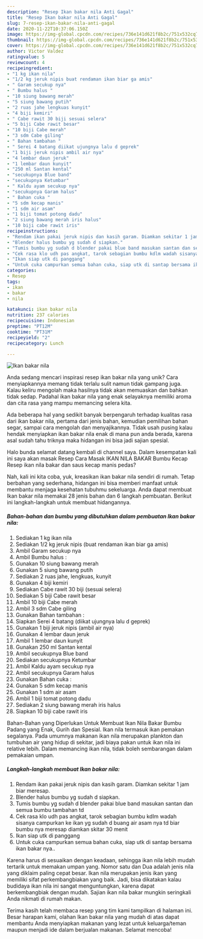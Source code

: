 ```yaml
---
description: "Resep Ikan bakar nila Anti Gagal"
title: "Resep Ikan bakar nila Anti Gagal"
slug: 7-resep-ikan-bakar-nila-anti-gagal
date: 2020-11-22T10:37:06.150Z
image: https://img-global.cpcdn.com/recipes/736e141d621f8b2c/751x532cq70/ikan-bakar-nila-foto-resep-utama.jpg
thumbnail: https://img-global.cpcdn.com/recipes/736e141d621f8b2c/751x532cq70/ikan-bakar-nila-foto-resep-utama.jpg
cover: https://img-global.cpcdn.com/recipes/736e141d621f8b2c/751x532cq70/ikan-bakar-nila-foto-resep-utama.jpg
author: Victor Valdez
ratingvalue: 5
reviewcount: 4
recipeingredient:
- "1 kg ikan nila"
- "1/2 kg jeruk nipis buat rendaman ikan biar ga amis"
- " Garam secukup nya"
- " Bumbu halus "
- "10 siung bawang merah"
- "5 siung bawang putih"
- "2 ruas jahe lengkuas kunyit"
- "4 biji kemiri"
- " Cabe rawit 30 biji sesuai selera"
- "5 biji Cabe rawit besar"
- "10 biji Cabe merah"
- "3 sdm Cabe giling"
- " Bahan tambahan "
- " Serei 4 batang diikat ujungnya lalu d geprek"
- "1 biji jeruk nipis ambil air nya"
- "4 lembar daun jeruk"
- "1 lembar daun kunyit"
- "250 ml Santan kental"
- "secukupnya Blue band"
- "secukupnya Ketumbar"
- " Kaldu ayam secukup nya"
- "secukupnya Garam halus"
- " Bahan cuka "
- "5 sdm kecap manis"
- "1 sdm air asam"
- "1 biji tomat potong dadu"
- "2 siung bawang merah iris halus"
- "10 biji cabe rawit iris"
recipeinstructions:
- "Rendam ikan pakai jeruk nipis dan kasih garam. Diamkan sekitar 1 jam biar meresap."
- "Blender halus bumbu yg sudah d siapkan."
- "Tumis bumbu yg sudah d blender pakai blue band masukan santan dan semua bumbu tambahan td"
- "Cek rasa klo udh pas angkat, tarok sebagian bumbu kdlm wadah sisanya campurkan ke ikan yg sudah d buang air asam nya td biar bumbu nya meresap diamkan skitar 30 menit"
- "Ikan siap utk di panggang"
- "Untuk cuka campurkan semua bahan cuka, siap utk di santap bersama ikan bakar nya.."
categories:
- Resep
tags:
- ikan
- bakar
- nila

katakunci: ikan bakar nila 
nutrition: 237 calories
recipecuisine: Indonesian
preptime: "PT12M"
cooktime: "PT31M"
recipeyield: "2"
recipecategory: Lunch

---
```



![Ikan bakar nila](https://img-global.cpcdn.com/recipes/736e141d621f8b2c/751x532cq70/ikan-bakar-nila-foto-resep-utama.jpg)

Anda sedang mencari inspirasi resep ikan bakar nila yang unik? Cara menyiapkannya memang tidak terlalu sulit namun tidak gampang juga. Kalau keliru mengolah maka hasilnya tidak akan memuaskan dan bahkan tidak sedap. Padahal ikan bakar nila yang enak selayaknya memiliki aroma dan cita rasa yang mampu memancing selera kita.

Ada beberapa hal yang sedikit banyak berpengaruh terhadap kualitas rasa dari ikan bakar nila, pertama dari jenis bahan, kemudian pemilihan bahan segar, sampai cara mengolah dan menyajikannya. Tidak usah pusing kalau hendak menyiapkan ikan bakar nila enak di mana pun anda berada, karena asal sudah tahu triknya maka hidangan ini bisa jadi sajian spesial.

Halo bunda selamat datang kembali di channel saya. Dalam kesempatan kali ini saya akan masak Resep Cara Masak IKAN NILA BAKAR Bumbu Kecap Resep ikan nila bakar dan saus kecap manis pedas?


Nah, kali ini kita coba, yuk, kreasikan ikan bakar nila sendiri di rumah. Tetap berbahan yang sederhana, hidangan ini bisa memberi manfaat untuk membantu menjaga kesehatan tubuhmu sekeluarga. Anda dapat membuat Ikan bakar nila memakai 28 jenis bahan dan 6 langkah pembuatan. Berikut ini langkah-langkah untuk membuat hidangannya.

<!--inarticleads1-->

##### Bahan-bahan dan bumbu yang dibutuhkan dalam pembuatan Ikan bakar nila:

1. Sediakan 1 kg ikan nila
1. Sediakan 1/2 kg jeruk nipis (buat rendaman ikan biar ga amis)
1. Ambil  Garam secukup nya
1. Ambil  Bumbu halus :
1. Gunakan 10 siung bawang merah
1. Gunakan 5 siung bawang putih
1. Sediakan 2 ruas jahe, lengkuas, kunyit
1. Gunakan 4 biji kemiri
1. Sediakan  Cabe rawit 30 biji (sesuai selera)
1. Sediakan 5 biji Cabe rawit besar
1. Ambil 10 biji Cabe merah
1. Ambil 3 sdm Cabe giling
1. Gunakan  Bahan tambahan :
1. Siapkan  Serei 4 batang (diikat ujungnya lalu d geprek)
1. Gunakan 1 biji jeruk nipis (ambil air nya)
1. Gunakan 4 lembar daun jeruk
1. Ambil 1 lembar daun kunyit
1. Gunakan 250 ml Santan kental
1. Ambil secukupnya Blue band
1. Sediakan secukupnya Ketumbar
1. Ambil  Kaldu ayam secukup nya
1. Ambil secukupnya Garam halus
1. Gunakan  Bahan cuka :
1. Gunakan 5 sdm kecap manis
1. Gunakan 1 sdm air asam
1. Ambil 1 biji tomat potong dadu
1. Sediakan 2 siung bawang merah iris halus
1. Siapkan 10 biji cabe rawit iris


Bahan-Bahan yang Diperlukan Untuk Membuat Ikan Nila Bakar Bumbu Padang yang Enak, Gurih dan Spesial. Ikan nila termasuk ikan pemakan segalanya. Pada umumnya makanan ikan nila merupakan plankton dan tumbuhan air yang hidup di sekitar, jadi biaya pakan untuk ikan nila ini relative lebih. Dalam memancing ikan nila, tidak boleh sembarangan dalam pemakaian umpan. 

<!--inarticleads2-->

##### Langkah-langkah membuat Ikan bakar nila:

1. Rendam ikan pakai jeruk nipis dan kasih garam. Diamkan sekitar 1 jam biar meresap.
1. Blender halus bumbu yg sudah d siapkan.
1. Tumis bumbu yg sudah d blender pakai blue band masukan santan dan semua bumbu tambahan td
1. Cek rasa klo udh pas angkat, tarok sebagian bumbu kdlm wadah sisanya campurkan ke ikan yg sudah d buang air asam nya td biar bumbu nya meresap diamkan skitar 30 menit
1. Ikan siap utk di panggang
1. Untuk cuka campurkan semua bahan cuka, siap utk di santap bersama ikan bakar nya..


Karena harus di sesuaikan dengan keadaan, sehingga ikan nila lebih mudah tertarik untuk memakan umpan yang. Nomor satu dan Dua adalah jenis nila yang diklaim paling cepat besar. Ikan nila merupakan jenis ikan yang memiliki sifat perkembangbiakan yang baik. Jadi, bisa dikatakan kalau budidaya ikan nila ini sangat menguntungkan, karena dapat berkembangbiak dengan mudah. Sajian ikan nila bakar mungkin seringkali Anda nikmati di rumah makan. 

Terima kasih telah membaca resep yang tim kami tampilkan di halaman ini. Besar harapan kami, olahan Ikan bakar nila yang mudah di atas dapat membantu Anda menyiapkan makanan yang lezat untuk keluarga/teman maupun menjadi ide dalam berjualan makanan. Selamat mencoba!
